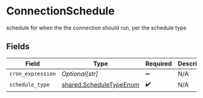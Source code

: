 # ConnectionSchedule

schedule for when the the connection should run, per the schedule type


## Fields

| Field                                                              | Type                                                               | Required                                                           | Description                                                        |
| ------------------------------------------------------------------ | ------------------------------------------------------------------ | ------------------------------------------------------------------ | ------------------------------------------------------------------ |
| `cron_expression`                                                  | *Optional[str]*                                                    | :heavy_minus_sign:                                                 | N/A                                                                |
| `schedule_type`                                                    | [shared.ScheduleTypeEnum](../../models/shared/scheduletypeenum.md) | :heavy_check_mark:                                                 | N/A                                                                |